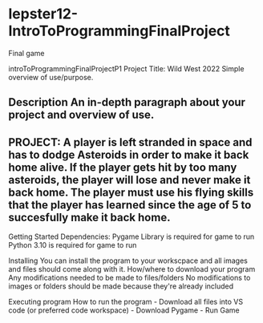 # lepster12-IntroToProgrammingFinalProject
Final game

introToProgrammingFinalProjectP1
Project Title: Wild West 2022
Simple overview of use/purpose.

Description
An in-depth paragraph about your project and overview of use.
-------
PROJECT:
A player is left stranded in space and has to dodge Asteroids in order to make it back home alive. If the player gets hit by too many asteroids, the player will lose and never make it back home. The player must use his flying skills that the player has learned since the age of 5 to succesfully make it back home.
-------

Getting Started
Dependencies:
    Pygame Library is required for game to run
    Python 3.10 is required for game to run

Installing
You can install the program to your workscpace and all images and files should come along with it.
    How/where to download your program
Any modifications needed to be made to files/folders
    No modifications to images or folders should be made because they're already included

Executing program
How to run the program
    - Download all files into VS code (or preferred code workspace)
    - Download Pygame
    - Run Game
